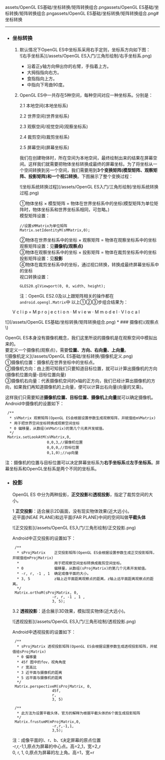 assets/OpenGL ES基础/坐标转换/矩阵转换组合.pngassets/OpenGL ES基础/坐标转换/矩阵转换组合.pngassets/OpenGL ES基础/坐标转换/矩阵转换组合.png# 坐标转换

---

* ### 坐标转换

  1. 默认情况下OpenGL ES中坐标系采用右手定则，坐标系方向如下图：  
     ![右手坐标系](/assets/OpenGL ES入门/三角形绘制/右手坐标系.png)

     * 沿着正y轴方向伸出你的右臂，手指着上方。
     * 大拇指指向右方。
     * 食指指向上方。
     * 中指向下弯曲90度。

  2. OpenGL ES中一共存在5种空间，每种空间对应一种坐标系。分别是：

     2.1 本地空间\(本地坐标系\)

     2.2 世界空间\(世界坐标系\)

     2.3 观察空间/视觉空间\(观察坐标系\)

     2.4 裁剪空间\(裁剪坐标系\)

     2.5 屏幕空间\(屏幕坐标系\)

     我们在创建物体时，所在空间为本地空间，最终绘制出来的结果在屏幕空间。这样我们就需要把物体坐标转换成最终的屏幕坐标。为了将坐标从一个空间转换到另一个空间，我们需要用到**3个变换矩阵\(模型矩阵、观察矩阵、投影矩阵\)**和一个**视口转换**。下图展示了整个变换过程：

     ![坐标系统转换过程](/assets/OpenGL ES入门/三角形绘制/坐标系统转换过程.png)

     ①物体坐标 × 模型矩阵 = 物体在世界坐标系中的坐标\(模型矩阵为单位矩阵时，物体坐标系和世界坐标系相同，可忽略。\)  
     模型矩阵设置：

     ```
     //设置sMMatrix为单位矩阵
     Matrix.setIdentityM(sMMatrix,0);
     ```

     ②物体在世界坐标系中的坐标 × 观察矩阵 = 物体在观察坐标系中的坐标  
     观察矩阵设置：见**摄像机\(观察点\)**  
     ③物体在观察坐标系中的坐标 × 投影矩阵 = 物体在裁剪坐标系中的坐标  
     投影矩阵设置：见**投影**  
     ④物体在裁剪坐标系中的坐标，通过视口转换，转换成最终屏幕坐标系中的坐标  
     视口转换设置：

     ```
     GLES20.glViewport(0, 0, width, height);
     ```

     注：OpenGL ES2.0及以上跟矩阵相关的操作都在`android.opengl.Matrix`中
     以上①②③步组合结果为：
     <math xmlns="http://www.w3.org/1998/Math/MathML" display="block">
  <msub>
    <mi>V</mi>
    <mrow class="MJX-TeXAtom-ORD">
      <mi>c</mi>
      <mi>l</mi>
      <mi>i</mi>
      <mi>p</mi>
    </mrow>
  </msub>
  <mo>=</mo>
  <msub>
    <mi>M</mi>
    <mrow class="MJX-TeXAtom-ORD">
      <mi>p</mi>
      <mi>r</mi>
      <mi>o</mi>
      <mi>j</mi>
      <mi>e</mi>
      <mi>c</mi>
      <mi>t</mi>
      <mi>i</mi>
      <mi>o</mi>
      <mi>n</mi>
    </mrow>
  </msub>
  <mo>&#x22C5;<!-- ⋅ --></mo>
  <msub>
    <mi>M</mi>
    <mrow class="MJX-TeXAtom-ORD">
      <mi>v</mi>
      <mi>i</mi>
      <mi>e</mi>
      <mi>w</mi>
    </mrow>
  </msub>
  <mo>&#x22C5;<!-- ⋅ --></mo>
  <msub>
    <mi>M</mi>
    <mrow class="MJX-TeXAtom-ORD">
      <mi>m</mi>
      <mi>o</mi>
      <mi>d</mi>
      <mi>e</mi>
      <mi>l</mi>
    </mrow>
  </msub>
  <mo>&#x22C5;<!-- ⋅ --></mo>
  <msub>
    <mi>V</mi>
    <mrow class="MJX-TeXAtom-ORD">
      <mi>l</mi>
      <mi>o</mi>
      <mi>c</mi>
      <mi>a</mi>
      <mi>l</mi>
    </mrow>
  </msub>
</math>
     ![](/assets/OpenGL ES基础/坐标转换/矩阵转换组合.png)
* ### 摄像机\(观察点\)

  OpenGL ES本身没有摄像机概念，我们这里所说的摄像机是在观察空间中模拟出来的。  
  要定义一个摄像机\(观察点\)，需要**位置、方向、右向量、上向量**。  
  ![摄像机定义](/assets/OpenGL ES基础/坐标转换/摄像机定义.png)  
  ①摄像机位置：摄像机在世界坐标中的坐标点。  
  ②摄像机方向：由上图可知我们只要知道目标位置，就可以计算出摄像机的方向\(摄像机位置向量-目标位置向量\)  
  ③摄像机右向量：代表摄像机空间的x轴的正方向，我们已经计算出摄像机的方向，如果我们再知道摄像机的上向量，便可以计算出右向量\(向量的叉乘\)。

  这样我们只需要知道**摄像机位置、目标位置、摄像机上向量**就可以确定摄像机。  
  Android中摄像机的设置如下：

  ```
   /**
    * sVMatrix 观察矩阵(OpenGL ES会根据设置参数生成观察矩阵，并赋值给mVMatrix)
    * 用于把世界空间坐标转换成观察空间坐标
    * 0 偏移量，从数组(mVMatrix)的第几个元素开发赋值。
    */
   Matrix.setLookAtM(sVMatrix,0,
                     0,0,3,//摄像机位置
                     0,0,0,//目标位置
                     0,1,0);//up向量
  ```

  注：摄像机的位置与目标位置可以决定屏幕坐标系为**右手坐标系**或**左手坐标系**。屏幕坐标系和OpenGL坐标系是两个不同的坐标系。

* ### 投影

  OpenGL ES 中分为两种投影，**正交投影**和**透视投影**，指定了裁剪空间的大小。

  1 **正交投影**：适合展示2D画面，没有现实物体效果\(近大远小\)。  
   近平面\(NEAE PLANE\)和远平面\(FAR PLANE\)中间的空间叫做**平截头体**

  ![正交投影](/assets/OpenGL ES入门/三角形绘制/正交投影.png)

  Android中正交投影的设置如下：

  ```
   /**
    * sProjMatrix    正交投影矩阵(OpenGL ES会根据设置参数生成正交投影矩阵，并赋值给mProjMatrix)
    *                用于把观察空间坐标转换成裁剪空间坐标。
    * 0              偏移量，从数组(sProjMatrix)的第几个元素开发赋值。
    * -r, r, -1 , 1  确定成像平面的大小。
    * 3, 5           z轴上近平面距离观察点的距离，z轴上远平面距离观察点的距离。
    */
   Matrix.orthoM(sProjMatrix, 0, 
                    -r, r, -1 , 1 ,
                    3, 5);
  ```

  3.2 **透视投影**：适合展示3D效果，模拟现实物体\(近大远小\)。

  ![透视投影](/assets/OpenGL ES入门/三角形绘制/透视投影.png)

  Android中透视投影的设置如下：

  ```
   /**
    * sProjMatrix 透视投影矩阵(OpenGL ES会根据设置参数生成透视投影矩阵，并赋值给sProjMatrix)
    * 0 偏移量
    * 45f 图中的fov，视角角度
    * r 宽高比
    * 3 近平面与摄像机的距离
    * 5 远平面与摄像机的距离
    */              
   Matrix.perspectiveM(sProjMatrix, 0,
                    45f, 
                    r, 
                    3, 5)

   /**
    * 此方法为设置平截头体，官方的解释为根据平截头体的6个面生成投影矩阵
    */
   Matrix.frustumM(mProjMatrix,0,
                    -r,r,-1,1,
                    3,5);
  ```

  注：成像平面的l、r、b、t决定屏幕的原点位置  
  -r,r,-1,1,原点为屏幕的中心点。高=2_1，宽=2_r  
  0, r, 1, 0,原点为屏幕的左上角。高=1，宽=r



